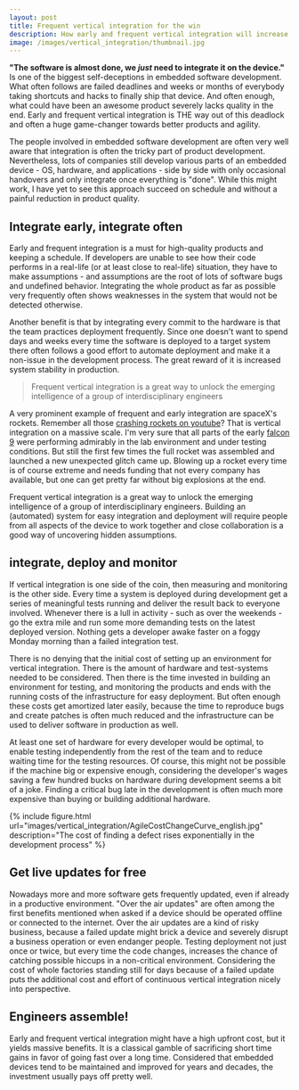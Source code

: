 ```yaml
---
layout: post
title: Frequent vertical integration for the win
description: How early and frequent vertical integration will increase the quality of embedded products and help projects running on schedule
image: /images/vertical_integration/thumbnail.jpg
---
```


**"The software is almost done, we *just* need to integrate it on the device."** Is one of the biggest self-deceptions in embedded software development. What often follows are failed deadlines and weeks or months of everybody taking shortcuts and hacks to finally ship that device. And often enough, what could have been an awesome product severely lacks quality in the end. Early and frequent vertical integration is THE way out of this deadlock and often a huge game-changer towards better products and agility.

The people involved in embedded software development are often very well aware that integration is often the tricky part of product development. Nevertheless, lots of companies still develop various parts of an embedded device - OS, hardware, and applications - side by side with only occasional handovers and only integrate once everything is "done". While this might work, I have yet to see this approach succeed on schedule and without a painful reduction in product quality. 

## Integrate early, integrate often

Early and frequent integration is a must for high-quality products and keeping a schedule. If developers are unable to see how their code performs in a real-life (or at least close to real-life) situation, they have to make assumptions - and assumptions are the root of lots of software bugs and undefined behavior. Integrating the whole product as far as possible very frequently often shows weaknesses in the system that would not be detected otherwise. 

Another benefit is that by integrating every commit to the hardware is that the team practices deployment frequently. Since one doesn't want to spend days and weeks every time the software is deployed to a target system there often follows a good effort to automate deployment and make it a non-issue in the development process. The great reward of it is increased system stability in production. 

> Frequent vertical integration is a great way to unlock the emerging intelligence of a group of interdisciplinary engineers

A very prominent example of frequent and early integration are spaceX's rockets. Remember all those [crashing rockets on youtube](https://www.youtube.com/watch?v=bvim4rsNHkQ)? That is vertical integration on a massive scale. I'm very sure that all parts of the early [falcon 9](https://www.spacex.com/vehicles/falcon-9/) were performing admirably in the lab environment and under testing conditions. But still the first few times the full rocket was assembled and launched a new unexpected glitch came up. Blowing up a rocket every time is of course extreme and needs funding that not every company has available, but one can get pretty far without big explosions at the end. 

Frequent vertical integration is a great way to unlock the emerging intelligence of a group of interdisciplinary engineers. Building an (automated) system for easy integration and deployment will require people from all aspects of the device to work together and close collaboration is a good way of uncovering hidden assumptions. 

## integrate, deploy and monitor

If vertical integration is one side of the coin, then measuring and monitoring is the other side. Every time a system is deployed during development get a series of meaningful tests running and deliver the result back to everyone involved. Whenever there is a lull in activity - such as over the weekends - go the extra mile and run some more demanding tests on the latest deployed version. Nothing gets a developer awake faster on a foggy Monday morning than a failed integration test.

There is no denying that the initial cost of setting up an environment for vertical integration. There is the amount of hardware and test-systems needed to be considered. Then there is the time invested in building an environment for testing, and monitoring the products and ends with the running costs of the infrastructure for easy deployment. But often enough these costs get amortized later easily, because the time to reproduce bugs and create patches is often much reduced and the infrastructure can be used to deliver software in production as well. 

At least one set of hardware for every developer would be optimal, to enable testing independently from the rest of the team and to reduce waiting time for the testing resources. Of course, this might not be possible if the machine big or expensive enough, considering the developer's wages saving a few hundred bucks on hardware during development seems a bit of a joke. Finding a critical bug late in the development is often much more expensive than buying or building additional hardware.

{% include figure.html url="images/vertical_integration/AgileCostChangeCurve_english.jpg" description="The cost of finding a defect rises exponentially in the development process" %}

## Get live updates for free

Nowadays more and more software gets frequently updated, even if already in a productive environment. "Over the air updates" are often among the first benefits mentioned when asked if a device should be operated offline or connected to the internet. Over the air updates are a kind of risky business, because a failed update might brick a device and severely disrupt a business operation or even endanger people. Testing deployment not just once or twice, but every time the code changes, increases the chance of catching possible hiccups in a non-critical environment. Considering the cost of whole factories standing still for days because of a failed update puts the additional cost and effort of continuous vertical integration nicely into perspective.

## Engineers assemble!

Early and frequent vertical integration might have a high upfront cost, but it yields massive benefits. It is a classical gamble of sacrificing short time gains in favor of going fast over a long time. Considered that embedded devices tend to be maintained and improved for years and decades, the investment usually pays off pretty well. 